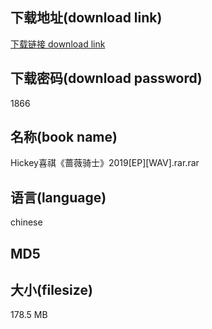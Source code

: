 ## 下载地址(download link)
[下载链接 download link](https://voluble-croquembouche-d321dc.netlify.app/?s=Hickey%E5%96%9C%E7%A5%BA%E3%80%8A%E8%94%B7%E8%96%87%E9%AA%91%E5%A3%AB%E3%80%8B2019%5BEP%5D%5BWAV%5D.rar)

## 下载密码(download password)
1866

## 名称(book name)
Hickey喜祺《蔷薇骑士》2019[EP][WAV].rar.rar

## 语言(language)
chinese

## MD5


## 大小(filesize)
178.5 MB
